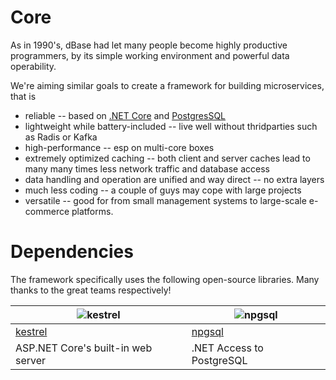 # Core

As in 1990's, dBase had let many people become highly productive programmers, by its simple working environment and powerful data operability.

We're aiming similar goals to create a framework for building microservices, that is
* reliable -- based on [.NET Core](https://github.com/dotnet/core) and [PostgresSQL](https://www.postgresql.org/)
* lightweight while battery-included -- live well without thridparties such as Radis or Kafka
* high-performance -- esp on multi-core boxes
* extremely optimized caching -- both client and server caches lead to many many times less network traffic and database access
* data handling and operation are unified and way direct -- no extra layers
* much less coding -- a couple of guys may cope with large projects 
* versatile -- good for from small management systems to large-scale e-commerce platforms.

# Dependencies

The framework specifically uses the following open-source libraries. Many thanks to the great teams respectively!

| ![kestrel](https://dotnetfoundation.org/Themes/DotNetFoundation.Theme/Images/logo-small.png) | ![npgsql](http://www.npgsql.org/img/logo.svg) |
| ---- | ----- |
| [kestrel](https://github.com/aspnet/KestrelHttpServer) | [npgsql](http://www.npgsql.org) |
| ASP.NET Core's built-in web server | .NET Access to PostgreSQL |
